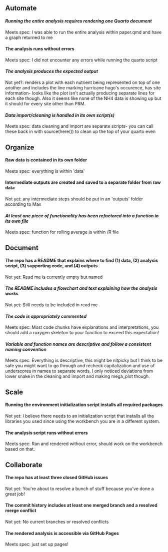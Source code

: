 ## Automate

#### *Running the entire analysis requires rendering one Quarto document*

Meets spec: I was able to run the entire analysis within paper.qmd and have a graph returned to me

#### The analysis runs without errors

Meets spec: I did not encounter any errors while running the quarto script

#### *The analysis produces the expected output*

Not yet?: renders a plot with each nutrient being represented on top of one another and includes the line marking hurricane hugo's occurence, has site information- looks like the plot isn't actually producing separate lines for each site though. Also it seems like none of the NH4 data is showing up but it should for every site other than PRM. 

#### *Data import/cleaning is handled in its own script(s)*

Meets spec: data cleaning and import are separate scripts- you can call these back in with source(here()) to clean up the top of your quarto even

## Organize

#### Raw data is contained in its own folder

Meets spec: everything is within 'data'

#### Intermediate outputs are created and saved to a separate folder from raw data

Not yet: any intermediate steps should be put in an 'outputs' folder according to Max

#### *At least one piece of functionality has been refactored into a function in its own file*

Meets spec: function for rolling average is within /R file

## Document

#### The repo has a README that explains where to find (1) data, (2) analysis script, (3) supporting code, and (4) outputs

Not yet: Read me is currently empty but named

#### *The README includes a flowchart and text explaining how the analysis works*

Not yet: Still needs to be included in read me

#### *The code is appropriately commented*

Meets spec: Most code chunks have explanations and interpretations, you should add a roxygen skeleton to your function to exceed this expectation!

#### *Variable and function names are descriptive and follow a consistent naming convention*

Meets spec: Everything is descriptive, this might be nitpicky but I think to be safe you might want to go through and recheck capitalization and use of underscores in names to separate words. I only noticed deviations from lower snake in the cleaning and import and making mega_plot though.

## Scale

#### Running the environment initialization script installs all required packages

Not yet: I believe there needs to an initialization script that installs all the libraries you used since using the workbench you are in a different system.

#### The analysis script runs without errors

Meets spec: Ran and rendered without error, should work on the workbench based on that. 

## Collaborate


#### The repo has at least three closed GitHub issues

Not yet: You're about to resolve a bunch of stuff because you've done a great job!

#### The commit history includes at least one merged branch and a resolved merge conflict

Not yet: No current branches or resolved conflicts

#### The rendered analysis is accessible via GitHub Pages

Meets spec: just set up pages!
